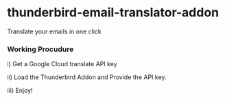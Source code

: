 # thunderbird-email-translator-addon
Translate your emails in one click
### Working Procudure
i) Get a Google Cloud translate API key

ii) Load the Thunderbird Addon and Provide the API key.

iii) Enjoy!
